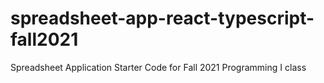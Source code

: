 # spreadsheet-app-react-typescript-fall2021
 Spreadsheet Application Starter Code for Fall 2021 Programming I class
